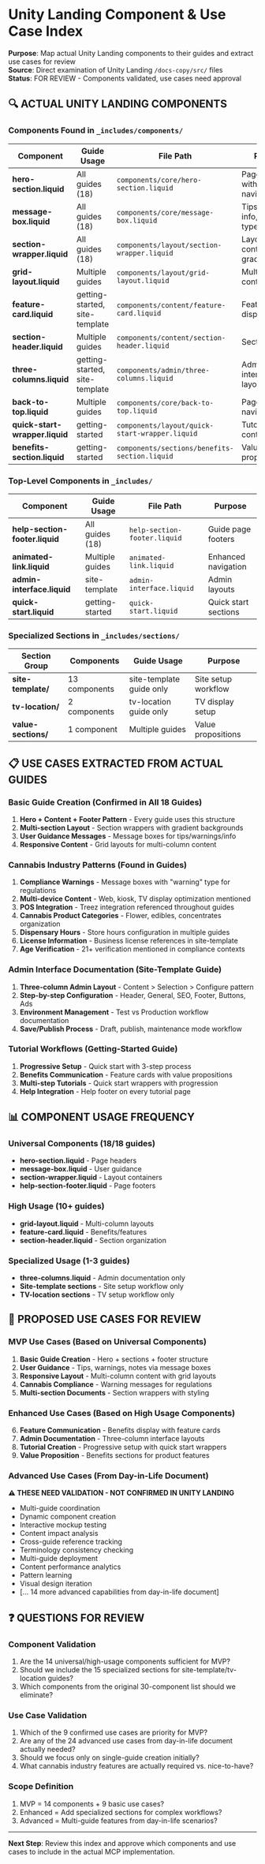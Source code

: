 # Unity Landing Component & Use Case Index

**Purpose**: Map actual Unity Landing components to their guides and extract use cases for review  
**Source**: Direct examination of Unity Landing `/docs-copy/src/` files  
**Status**: FOR REVIEW - Components validated, use cases need approval

## 🔍 **ACTUAL UNITY LANDING COMPONENTS**

### **Components Found in `_includes/components/`**
| Component | Guide Usage | File Path | Purpose |
|-----------|-------------|-----------|---------|
| **hero-section.liquid** | All guides (18) | `components/core/hero-section.liquid` | Page headers with back navigation |
| **message-box.liquid** | All guides (18) | `components/core/message-box.liquid` | Tips, warnings, info, notes (6 types) |
| **section-wrapper.liquid** | All guides (18) | `components/layout/section-wrapper.liquid` | Layout containers with gradients |
| **grid-layout.liquid** | Multiple guides | `components/layout/grid-layout.liquid` | Multi-column content |
| **feature-card.liquid** | getting-started, site-template | `components/content/feature-card.liquid` | Feature/benefit displays |
| **section-header.liquid** | Multiple guides | `components/content/section-header.liquid` | Section titles |
| **three-columns.liquid** | getting-started, site-template | `components/admin/three-columns.liquid` | Admin interface layouts |
| **back-to-top.liquid** | Multiple guides | `components/core/back-to-top.liquid` | Page navigation |
| **quick-start-wrapper.liquid** | getting-started | `components/layout/quick-start-wrapper.liquid` | Tutorial containers |
| **benefits-section.liquid** | getting-started | `components/sections/benefits-section.liquid` | Value propositions |

### **Top-Level Components in `_includes/`**
| Component | Guide Usage | File Path | Purpose |
|-----------|-------------|-----------|---------|
| **help-section-footer.liquid** | All guides (18) | `help-section-footer.liquid` | Guide page footers |
| **animated-link.liquid** | Multiple guides | `animated-link.liquid` | Enhanced navigation |
| **admin-interface.liquid** | site-template | `admin-interface.liquid` | Admin layouts |
| **quick-start.liquid** | getting-started | `quick-start.liquid` | Quick start sections |

### **Specialized Sections in `_includes/sections/`**
| Section Group | Components | Guide Usage | Purpose |
|---------------|------------|-------------|---------|
| **site-template/** | 13 components | site-template guide only | Site setup workflow |
| **tv-location/** | 2 components | tv-location guide only | TV display setup |
| **value-sections/** | 1 component | Multiple guides | Value propositions |

## 📋 **USE CASES EXTRACTED FROM ACTUAL GUIDES**

### **Basic Guide Creation (Confirmed in All 18 Guides)**
1. **Hero + Content + Footer Pattern** - Every guide uses this structure
2. **Multi-section Layout** - Section wrappers with gradient backgrounds
3. **User Guidance Messages** - Message boxes for tips/warnings/info
4. **Responsive Content** - Grid layouts for multi-column content

### **Cannabis Industry Patterns (Found in Guides)**
1. **Compliance Warnings** - Message boxes with "warning" type for regulations
2. **Multi-device Content** - Web, kiosk, TV display optimization mentioned
3. **POS Integration** - Treez integration referenced throughout guides
4. **Cannabis Product Categories** - Flower, edibles, concentrates organization
5. **Dispensary Hours** - Store hours configuration in multiple guides
6. **License Information** - Business license references in site-template
7. **Age Verification** - 21+ verification mentioned in compliance contexts

### **Admin Interface Documentation (Site-Template Guide)**
1. **Three-column Admin Layout** - Content > Selection > Configure pattern  
2. **Step-by-step Configuration** - Header, General, SEO, Footer, Buttons, Ads
3. **Environment Management** - Test vs Production workflow documentation
4. **Save/Publish Process** - Draft, publish, maintenance mode workflow

### **Tutorial Workflows (Getting-Started Guide)**
1. **Progressive Setup** - Quick start with 3-step process
2. **Benefits Communication** - Feature cards with value propositions
3. **Multi-step Tutorials** - Quick start wrappers with progression
4. **Help Integration** - Help footer on every tutorial page

## 📊 **COMPONENT USAGE FREQUENCY**

### **Universal Components (18/18 guides)**
- **hero-section.liquid** - Page headers
- **message-box.liquid** - User guidance  
- **section-wrapper.liquid** - Layout containers
- **help-section-footer.liquid** - Page footers

### **High Usage (10+ guides)**
- **grid-layout.liquid** - Multi-column layouts
- **feature-card.liquid** - Benefits/features
- **section-header.liquid** - Section organization

### **Specialized Usage (1-3 guides)**
- **three-columns.liquid** - Admin documentation only
- **Site-template sections** - Site setup workflow only
- **TV-location sections** - TV setup workflow only

## 🎯 **PROPOSED USE CASES FOR REVIEW**

### **MVP Use Cases (Based on Universal Components)**
1. **Basic Guide Creation** - Hero + sections + footer structure
2. **User Guidance** - Tips, warnings, notes via message boxes
3. **Responsive Layout** - Multi-column content with grid layouts
4. **Cannabis Compliance** - Warning messages for regulations
5. **Multi-section Documents** - Section wrappers with styling

### **Enhanced Use Cases (Based on High Usage Components)**
6. **Feature Communication** - Benefits display with feature cards
7. **Admin Documentation** - Three-column interface layouts
8. **Tutorial Creation** - Progressive setup with quick start wrappers
9. **Value Proposition** - Benefits sections for product features

### **Advanced Use Cases (From Day-in-Life Document)**
**⚠️ THESE NEED VALIDATION - NOT CONFIRMED IN UNITY LANDING**
- Multi-guide coordination
- Dynamic component creation
- Interactive mockup testing
- Content impact analysis
- Cross-guide reference tracking
- Terminology consistency checking
- Multi-guide deployment
- Content performance analytics
- Pattern learning
- Visual design iteration
- [... 14 more advanced capabilities from day-in-life document]

## ❓ **QUESTIONS FOR REVIEW**

### **Component Validation**
1. Are the 14 universal/high-usage components sufficient for MVP?
2. Should we include the 15 specialized sections for site-template/tv-location guides?
3. Which components from the original 30-component list should we eliminate?

### **Use Case Validation**  
1. Which of the 9 confirmed use cases are priority for MVP?
2. Are any of the 24 advanced use cases from day-in-life document actually needed?
3. Should we focus only on single-guide creation initially?
4. What cannabis industry features are actually required vs. nice-to-have?

### **Scope Definition**
1. MVP = 14 components + 9 basic use cases?
2. Enhanced = Add specialized sections for complex workflows?
3. Advanced = Multi-guide features from day-in-life scenarios?

---

**Next Step**: Review this index and approve which components and use cases to include in the actual MCP implementation.
